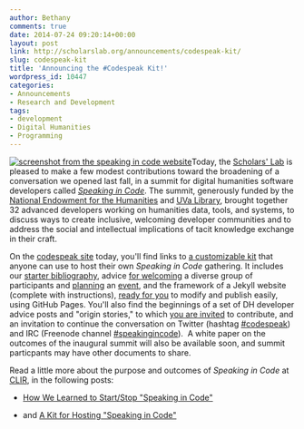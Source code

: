 ```yaml
---
author: Bethany
comments: true
date: 2014-07-24 09:20:14+00:00
layout: post
link: http://scholarslab.org/announcements/codespeak-kit/
slug: codespeak-kit
title: 'Announcing the #Codespeak Kit!'
wordpress_id: 10447
categories:
- Announcements
- Research and Development
tags:
- development
- Digital Humanities
- Programming
---
```


[![screenshot from the speaking in code website](http://www.scholarslab.org/wp-content/uploads/2014/07/Screenshot-2014-07-24-09.00.36-225x300.png)](http://codespeak.scholarslab.org)Today, the [Scholars' Lab](http://scholarslab.org/) is pleased to make a few modest contributions toward the broadening of a conversation we opened last fall, in a summit for digital humanities software developers called _[Speaking in Code](http://codespeak.scholarslab.org)_. The summit, generously funded by the [National Endowment for the Humanities](http://neh.gov/odh) and [UVa Library](http://lib.virginia.edu/scholarslab), brought together 32 advanced developers working on humanities data, tools, and systems, to discuss ways to create inclusive, welcoming developer communities and to address the social and intellectual implications of tacit knowledge exchange in their craft.

On the [codespeak site](http://codespeak.scholarslab.org) today, you'll find links to [a customizable kit](https://github.com/scholarslab/codespeakkit) that anyone can use to host their own _Speaking in Code_ gathering. It includes our [starter bibliography](https://github.com/scholarslab/codespeakkit/blob/master/bibliography.md), advice [for welcoming](https://github.com/scholarslab/codespeakkit/blob/master/planning.md) a diverse group of participants and [planning](https://github.com/scholarslab/codespeakkit/blob/master/logistics.md) an [event](https://github.com/scholarslab/codespeakkit/blob/master/schedule.md), and the framework of a Jekyll website (complete with instructions), [ready for you](https://github.com/scholarslab/codespeakkit/blob/master/README.md) to modify and publish easily, using GitHub Pages. You'll also find the beginnings of a set of DH developer advice posts and "origin stories," to which [you are invited](http://codespeak.scholarslab.org/starting) to contribute, and an invitation to continue the conversation on Twitter (hashtag [#codespeak](https://twitter.com/search?q=%23codespeak)) and IRC (Freenode channel [#speakingincode](http://webchat.freenode.net/?channels=%23speakingincode&uio=d4)).  A white paper on the outcomes of the inaugural summit will also be available soon, and summit particpants may have other documents to share.

Read a little more about the purpose and outcomes of _Speaking in Code_ at [CLIR](http://clir.org), in the following posts:




    
  * [ How We Learned to Start/Stop "Speaking in Code"](http://connect.clir.org/BlogsMain/BlogViewer/?BlogKey=2c505b4b-0f6f-4d2b-ad8a-83b24b48705c)

    
  * and [A Kit for Hosting "Speaking in Code"](http://connect.clir.org/blogs/bethany-nowviskie/2014/07/24/a-kit-for-hosting-speaking-in-code)


